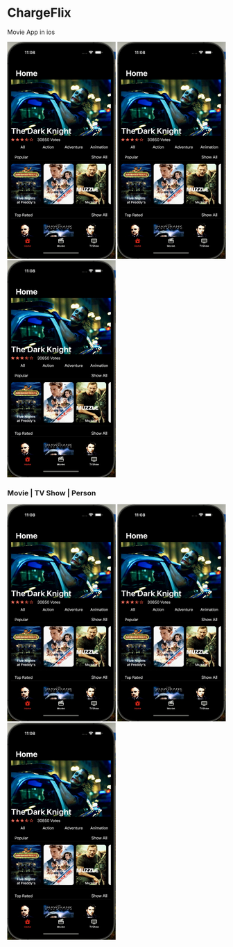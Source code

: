 # ChargeFlix
Movie App in ios


<p align = "left" >
  <img width="250" height="500" src="ChargeFlix/AppImages/home.jpeg">
  <img width="250" height="500"  src="ChargeFlix/AppImages/home.jpeg"> 
  <img width="250" height="500" src="ChargeFlix/AppImages/home.jpeg"> 
</p>

### Movie | TV Show | Person

<p align = "left" >
  <img width="250" height="500" src="ChargeFlix/AppImages/home.jpeg">
  <img width="250" height="500"  src="ChargeFlix/AppImages/home.jpeg"> 
  <img width="250" height="500" src="ChargeFlix/AppImages/home.jpeg"> 
</p>
